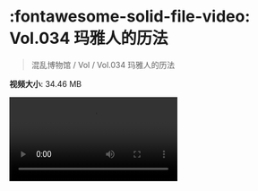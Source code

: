 # :fontawesome-solid-file-video: Vol.034 玛雅人的历法

> 混乱博物馆 / Vol / Vol.034 玛雅人的历法

**视频大小**: 34.46 MB

<div class="video"><video src="https://file.hsyhx.top/archive/混乱博物馆/Vol/Vol.034 玛雅人的历法.mp4" controls preload>🤔 您的浏览器不支持 video 标签</video></div>